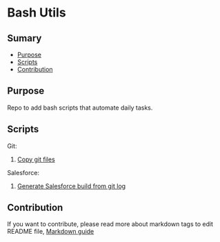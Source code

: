 # Bash Utils

## Sumary
* [Purpose](#purpose)
* [Scripts](#scripts)
* [Contribution](#Contribution)

## Purpose
Repo to add bash scripts that automate daily tasks.

## Scripts 
Git:  
1. [Copy git files](https://github.com/renanlq/utils/tree/main/bash/copy-git-files)  

Salesforce:  
1. [Generate Salesforce build from git log](https://github.com/renanlq/utils/tree/main/bash/salesforce-build)

## Contribution
If you want to contribute, please read more about markdown tags to edit README file, [Markdown guide](https://docs.microsoft.com/en-us/vsts/project/wiki/markdown-guidance?view=vsts)
